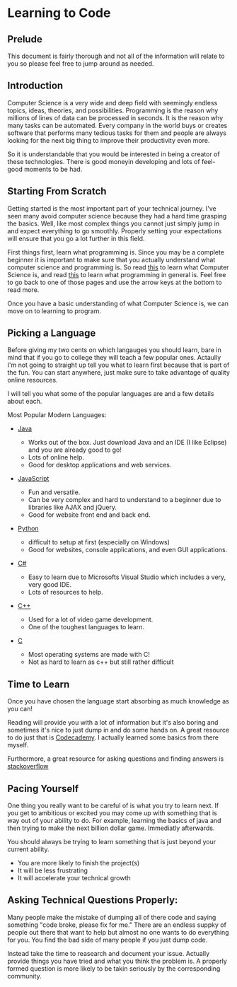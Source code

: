 # Learning to Code

Prelude
--

This document is fairly thorough and not all of the information will relate to you so please feel free to jump around as needed.

Introduction
--

Computer Science is a very wide and deep field with seemingly endless topics, ideas, theories, and possibilities. Programming is the reason why millions of lines of data can be processed in seconds. It is the reason why many tasks can be automated. Every company in the world buys or creates software that performs many tedious tasks for them and people are always looking for the next big thing to improve their productivity even more. 

So it is understandable that you would be interested in being a creator of these technologies. There is good moneyin developing and lots of feel-good moments to be had. 

Starting From Scratch
--

Getting started is the most important part of your technical journey. I've seen many avoid computer science because they had a hard time grasping the basics. Well, like most complex things you cannot just simply jump in and expect everything to go smoothly. Properly setting your expectations will ensure that you go a lot further in this field. 

First things first, learn what programming is. Since you may be a complete beginner it is important to make sure that you actually understand what computer science and programming is. So read [this](http://interactivepython.org/courselib/static/pythonds/Introduction/WhatIsComputerScience.html) to learn what Computer Science is, and read [this](http://interactivepython.org/courselib/static/pythonds/Introduction/WhatIsProgramming.html) to learn what programming in general is. Feel free to go back to one of those pages and use the arrow keys at the bottom to read more.

Once you have a basic understanding of what Computer Science is, we can move on to learning to program.

Picking a Language
--

Before giving my two cents on which langauges you should learn, bare in mind that if you go to college they will teach a few popular ones. Actaully I'm not going to straight up tell you what to learn first because that is part of the fun. You can start anywhere, just make sure to take advantage of quality online resources.

I will tell you what some of the popular languages are and a few details about each.

Most Popular Modern Languages:
- [Java](https://java.com/en/download/faq/whatis_java.xml)
  
  - Works out of the box. Just download Java and an IDE (I like Eclipse) and you are already good to go!
  - Lots of online help.
  - Good for desktop applications and web services.
- [JavaScript](https://developer.mozilla.org/en-US/docs/Learn/JavaScript/First_steps/What_is_JavaScript)

  - Fun and versatile.
  - Can be very complex and hard to understand to a beginner due to libraries like AJAX and jQuery.
  - Good for website front end and back end. 
  
- [Python](https://www.python.org/doc/essays/blurb/)

  - difficult to setup at first (especially on Windows)
  - Good for websites, console applications, and even GUI applications.
- [C#](https://docs.microsoft.com/en-us/dotnet/csharp/getting-started/introduction-to-the-csharp-language-and-the-net-framework)
  
  - Easy to learn due to Microsofts Visual Studio which includes a very, very good IDE. 
  - Lots of resources to help.
- [C++](https://www.techopedia.com/definition/26184/c-programming-language)
  
  - Used for a lot of video game development.
  - One of the toughest languages to learn.
- [C](https://computer.howstuffworks.com/c1.htm)

  - Most operating systems are made with C!
  - Not as hard to learn as c++ but still rather difficult
  
Time to Learn
--
Once you have chosen the language start absorbing as much knowledge as you can!

Reading will provide you with a lot of information but it's also boring and sometimes it's nice to just dump in and do some hands on. A great resource to do just that is [Codecademy](https://www.codecademy.com/). I actually learned some basics from there myself. 

Furthermore, a great resource for asking questions and finding answers is [stackoverflow](https://stackoverflow.com/)

Pacing Yourself
--
One thing you really want to be careful of is what you try to learn next. If you get to ambitious or excited you may come up with something that is way out of your ability to do. For example, learning the basics of java and then trying to make the next billion dollar game. Immediatly afterwards.

You should always be trying to learn something that is just beyond your current ability.

  - You are more likely to finish the project(s)
  - It will be less frustrating
  - It will accelerate your technical growth
  
Asking Technical Questions Properly:
--
Many people make the mistake of dumping all of there code and saying something "code broke, please fix for me." There are an endless suppky of people out there that want to help but almost no one wants to do everything for you. You find the bad side of many people if you just dump code.

Instead take the time to reasearch and document your issue. Actually provide things you have tried and what you think the problem is. A properly formed question is more likely to be takin seriously by the corresponding community. 
